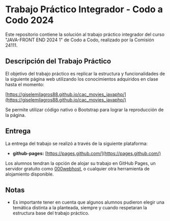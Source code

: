 # Trabajo Práctico Integrador - Codo a Codo 2024

Este repositorio contiene la solución al trabajo práctico integrador del curso "JAVA-FRONT END 2024 1" de Codo a Codo, realizado por la Comisión 24111.

## Descripción del Trabajo Práctico

El objetivo del trabajo práctico es replicar la estructura y funcionalidades de la siguiente página web utilizando los conocimientos adquiridos en clase hasta el momento:

[https://giselemilagros88.github.io/cac_movies_javaphp/](https://giselemilagros88.github.io/cac_movies_javaphp/)

Se permite utilizar código nativo o Bootstrap para lograr la reproducción de la página.

## Entrega

La entrega del trabajo se realizó a través de la siguiente plataforma:

- **github-pages:** [https://pages.github.com/](https://pages.github.com/)

Los alumnos tendran la opción de alojar su trabajo en GitHub Pages, un servidor gratuito como [000webhost](https://www.000webhost.com/), o cualquier otra herramienta de alojamiento disponible.

## Notas

- Es importante tener en cuenta que algunos alumnos pudieron elegir una temática distinta a la planteada, siempre y cuando respetaran la estructura base del trabajo práctico.
